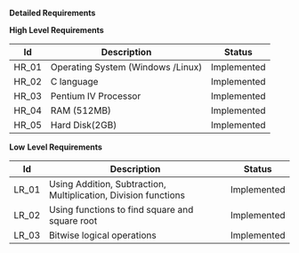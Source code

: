 ﻿**Detailed Requirements**

**High Level Requirements**



|Id|Description|Status |
| - | - | - |
|HR\_01|Operating System (Windows /Linux)|Implemented|
|HR\_02|C language|Implemented|
|HR\_03|Pentium IV Processor|Implemented|
|HR\_04|RAM (512MB)|Implemented|
|HR\_05|Hard Disk(2GB)|Implemented|


**Low** **Level Requirements**


|Id|Description|Status |
| - | - | - |
|LR\_01|Using Addition, Subtraction, Multiplication, Division functions|Implemented|
|LR\_02|Using functions to find square and square root|Implemented|
|LR\_03|Bitwise logical operations|Implemented|

